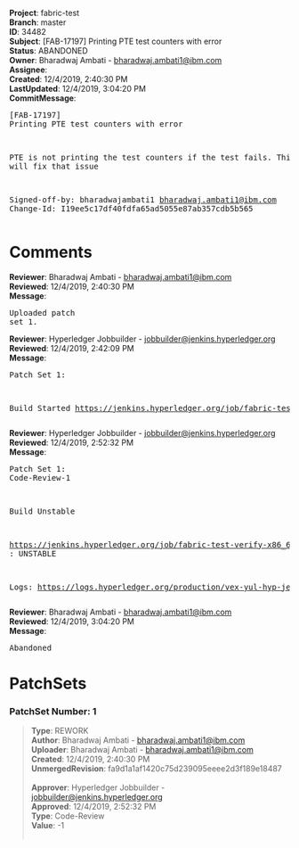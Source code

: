 <strong>Project</strong>: fabric-test<br><strong>Branch</strong>: master<br><strong>ID</strong>: 34482<br><strong>Subject</strong>: [FAB-17197] Printing PTE test counters with error<br><strong>Status</strong>: ABANDONED<br><strong>Owner</strong>: Bharadwaj Ambati - bharadwaj.ambati1@ibm.com<br><strong>Assignee</strong>:<br><strong>Created</strong>: 12/4/2019, 2:40:30 PM<br><strong>LastUpdated</strong>: 12/4/2019, 3:04:20 PM<br><strong>CommitMessage</strong>:<br><pre>[FAB-17197] Printing PTE test counters with error

PTE is not printing the test counters if the test
fails. This patch will fix that issue

Signed-off-by: bharadwajambati1 <bharadwaj.ambati1@ibm.com>
Change-Id: I19ee5c17df40fdfa65ad5055e87ab357cdb5b565
</pre><h1>Comments</h1><strong>Reviewer</strong>: Bharadwaj Ambati - bharadwaj.ambati1@ibm.com<br><strong>Reviewed</strong>: 12/4/2019, 2:40:30 PM<br><strong>Message</strong>: <pre>Uploaded patch set 1.</pre><strong>Reviewer</strong>: Hyperledger Jobbuilder - jobbuilder@jenkins.hyperledger.org<br><strong>Reviewed</strong>: 12/4/2019, 2:42:09 PM<br><strong>Message</strong>: <pre>Patch Set 1:

Build Started https://jenkins.hyperledger.org/job/fabric-test-verify-x86_64/4193/</pre><strong>Reviewer</strong>: Hyperledger Jobbuilder - jobbuilder@jenkins.hyperledger.org<br><strong>Reviewed</strong>: 12/4/2019, 2:52:32 PM<br><strong>Message</strong>: <pre>Patch Set 1: Code-Review-1

Build Unstable 

https://jenkins.hyperledger.org/job/fabric-test-verify-x86_64/4193/ : UNSTABLE

Logs: https://logs.hyperledger.org/production/vex-yul-hyp-jenkins-3/fabric-test-verify-x86_64/4193</pre><strong>Reviewer</strong>: Bharadwaj Ambati - bharadwaj.ambati1@ibm.com<br><strong>Reviewed</strong>: 12/4/2019, 3:04:20 PM<br><strong>Message</strong>: <pre>Abandoned</pre><h1>PatchSets</h1><h3>PatchSet Number: 1</h3><blockquote><strong>Type</strong>: REWORK<br><strong>Author</strong>: Bharadwaj Ambati - bharadwaj.ambati1@ibm.com<br><strong>Uploader</strong>: Bharadwaj Ambati - bharadwaj.ambati1@ibm.com<br><strong>Created</strong>: 12/4/2019, 2:40:30 PM<br><strong>UnmergedRevision</strong>: fa9d1a1af1420c75d239095eeee2d3f189e18487<br><br><strong>Approver</strong>: Hyperledger Jobbuilder - jobbuilder@jenkins.hyperledger.org<br><strong>Approved</strong>: 12/4/2019, 2:52:32 PM<br><strong>Type</strong>: Code-Review<br><strong>Value</strong>: -1<br><br></blockquote>